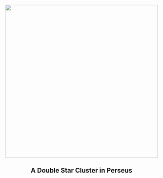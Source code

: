 
<p align="center"><img src="https://apod.nasa.gov/apod/image/2211/DoubleCluster_Lease_960.jpg" width="500" height="500"></p>
<h2 align="center"> A Double Star Cluster in Perseus </h2>
